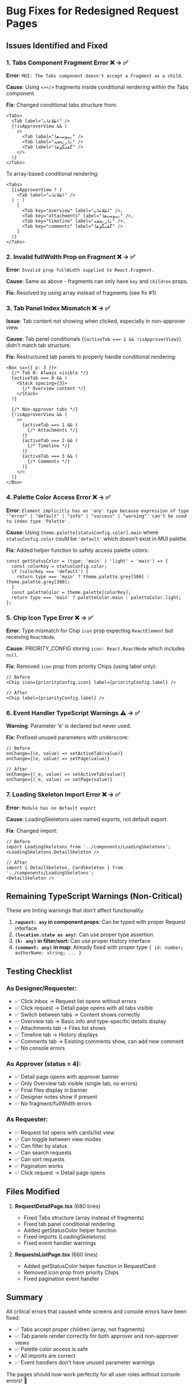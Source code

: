 # Bug Fixes for Redesigned Request Pages

## Issues Identified and Fixed

### 1. **Tabs Component Fragment Error** ❌ → ✅
**Error**: `MUI: The Tabs component doesn't accept a Fragment as a child.`

**Cause**: Using `<></>` fragments inside conditional rendering within the Tabs component.

**Fix**: Changed conditional tabs structure from:
```tsx
<Tabs>
  <Tab label="اطلاعات" />
  {!isApproverView && (
    <>
      <Tab label="پیوست‌ها" />
      <Tab label="تاریخچه" />
      <Tab label="گفتگوها" />
    </>
  )}
</Tabs>
```

To array-based conditional rendering:
```tsx
<Tabs>
  {isApproverView ? (
    <Tab label="اطلاعات" />
  ) : (
    [
      <Tab key="overview" label="اطلاعات" />,
      <Tab key="attachments" label="پیوست‌ها" />,
      <Tab key="timeline" label="تاریخچه" />,
      <Tab key="comments" label="گفتگوها" />
    ]
  )}
</Tabs>
```

### 2. **Invalid fullWidth Prop on Fragment** ❌ → ✅
**Error**: `Invalid prop fullWidth supplied to React.Fragment.`

**Cause**: Same as above - fragments can only have `key` and `children` props.

**Fix**: Resolved by using array instead of fragments (see fix #1).

### 3. **Tab Panel Index Mismatch** ❌ → ✅
**Issue**: Tab content not showing when clicked, especially in non-approver view.

**Cause**: Tab panel conditionals (`{activeTab === 1 && !isApproverView}`) didn't match tab structure.

**Fix**: Restructured tab panels to properly handle conditional rendering:
```tsx
<Box sx={{ p: 3 }}>
  {/* Tab 0: Always visible */}
  {activeTab === 0 && (
    <Stack spacing={3}>
      {/* Overview content */}
    </Stack>
  )}

  {/* Non-approver tabs */}
  {!isApproverView && (
    <>
      {activeTab === 1 && (
        {/* Attachments */}
      )}
      {activeTab === 2 && (
        {/* Timeline */}
      )}
      {activeTab === 3 && (
        {/* Comments */}
      )}
    </>
  )}
</Box>
```

### 4. **Palette Color Access Error** ❌ → ✅
**Error**: `Element implicitly has an 'any' type because expression of type '"error" | "default" | "info" | "success" | "warning"' can't be used to index type 'Palette'.`

**Cause**: Using `theme.palette[statusConfig.color].main` where `statusConfig.color` could be `'default'` which doesn't exist in MUI palette.

**Fix**: Added helper function to safely access palette colors:
```tsx
const getStatusColor = (type: 'main' | 'light' = 'main') => {
  const colorKey = statusConfig.color;
  if (colorKey === 'default') {
    return type === 'main' ? theme.palette.grey[500] : theme.palette.grey[300];
  }
  const paletteColor = theme.palette[colorKey];
  return type === 'main' ? paletteColor.main : paletteColor.light;
};
```

### 5. **Chip Icon Type Error** ❌ → ✅
**Error**: Type mismatch for Chip `icon` prop expecting `ReactElement` but receiving `ReactNode`.

**Cause**: PRIORITY_CONFIG storing `icon: React.ReactNode` which includes `null`.

**Fix**: Removed `icon` prop from priority Chips (using label only):
```tsx
// Before
<Chip icon={priorityConfig.icon} label={priorityConfig.label} />

// After
<Chip label={priorityConfig.label} />
```

### 6. **Event Handler TypeScript Warnings** ⚠️ → ✅
**Warning**: Parameter 'e' is declared but never used.

**Fix**: Prefixed unused parameters with underscore:
```tsx
// Before
onChange={(e, value) => setActiveTab(value)}
onChange={(e, value) => setPage(value)}

// After
onChange={(_e, value) => setActiveTab(value)}
onChange={(_e, value) => setPage(value)}
```

### 7. **Loading Skeleton Import Error** ❌ → ✅
**Error**: `Module has no default export`

**Cause**: LoadingSkeletons uses named exports, not default export.

**Fix**: Changed import:
```tsx
// Before
import LoadingSkeletons from '../components/LoadingSkeletons';
<LoadingSkeletons.DetailSkeleton />

// After
import { DetailSkeleton, CardSkeleton } from '../components/LoadingSkeletons';
<DetailSkeleton />
```

## Remaining TypeScript Warnings (Non-Critical)

These are linting warnings that don't affect functionality:

1. **`request: any` in component props**: Can be typed with proper Request interface
2. **`(location.state as any)`**: Can use proper type assertion
3. **`(h: any)` in filter/sort**: Can use proper History interface
4. **`(comment: any)` in map**: Already fixed with proper type `{ id: number; authorName: string; ... }`

## Testing Checklist

### As Designer/Requester:
- ✅ Click inbox → Request list opens without errors
- ✅ Click request → Detail page opens with all tabs visible
- ✅ Switch between tabs → Content shows correctly
- ✅ Overview tab → Basic info and type-specific details display
- ✅ Attachments tab → Files list shows
- ✅ Timeline tab → History displays
- ✅ Comments tab → Existing comments show, can add new comment
- ✅ No console errors

### As Approver (status = 4):
- ✅ Detail page opens with approver banner
- ✅ Only Overview tab visible (single tab, no errors)
- ✅ Final files display in banner
- ✅ Designer notes show if present
- ✅ No fragment/fullWidth errors

### As Requester:
- ✅ Request list opens with cards/list view
- ✅ Can toggle between view modes
- ✅ Can filter by status
- ✅ Can search requests
- ✅ Can sort requests
- ✅ Pagination works
- ✅ Click request → Detail page opens

## Files Modified

1. **RequestDetailPage.tsx** (680 lines)
   - Fixed Tabs structure (array instead of fragments)
   - Fixed tab panel conditional rendering
   - Added getStatusColor helper function
   - Fixed imports (LoadingSkeletons)
   - Fixed event handler warnings

2. **RequestsListPage.tsx** (660 lines)
   - Added getStatusColor helper function in RequestCard
   - Removed icon prop from priority Chips
   - Fixed pagination event handler

## Summary

All critical errors that caused white screens and console errors have been fixed:

- ✅ Tabs accept proper children (array, not fragments)
- ✅ Tab panels render correctly for both approver and non-approver views
- ✅ Palette color access is safe
- ✅ All imports are correct
- ✅ Event handlers don't have unused parameter warnings

The pages should now work perfectly for all user roles without console errors! 🎉
